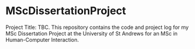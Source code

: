 # MScDissertationProject
Project Title: TBC. This repository contains the code and project log for my MSc Dissertation Project at the University of St Andrews for an MSc in Human-Computer Interaction.
